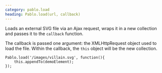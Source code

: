 ```yaml
--- 
category: pablo.load
heading: Pablo.load(url, callback)
---
```


Loads an external SVG file via an Ajax request, wraps it in a new collection and passes it to the `callback` function.

The callback is passed one argument: the XMLHttpRequest object used to load the file. Within the callback, the `this` object will be the new collection.

    Pablo.load('/images/villain.svg', function(){
        this.appendTo(demoElement);
    });
